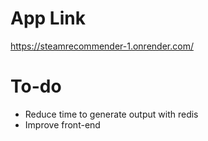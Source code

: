 # App Link
https://steamrecommender-1.onrender.com/

# To-do
- Reduce time to generate output with redis
- Improve front-end
